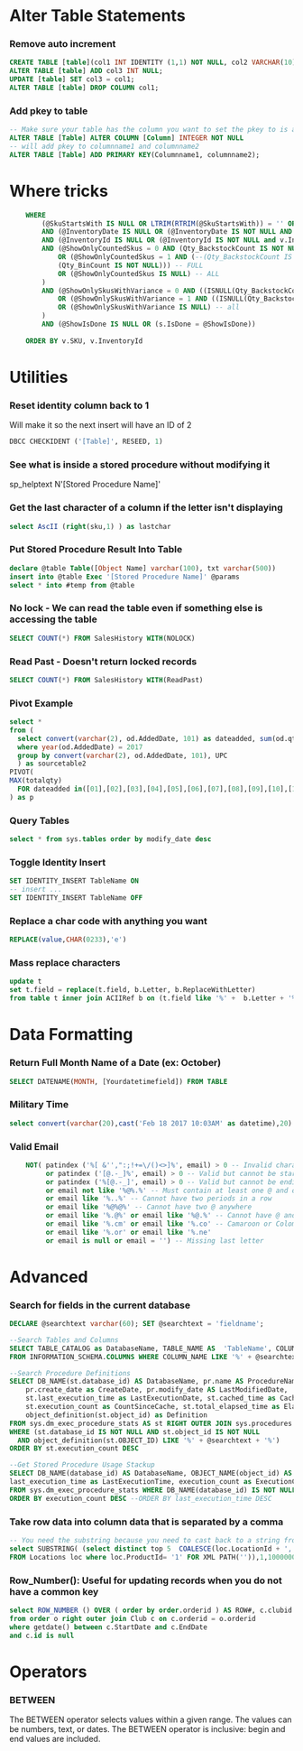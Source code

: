 # Alter Table Statements #
### Remove auto increment ##
```sql
CREATE TABLE [table](col1 INT IDENTITY (1,1) NOT NULL, col2 VARCHAR(10) NULL); 
ALTER TABLE [table] ADD col3 INT NULL; 
UPDATE [table] SET col3 = col1; 
ALTER TABLE [table] DROP COLUMN col1; 
```
### Add pkey to table
```sql
-- Make sure your table has the column you want to set the pkey to is an int
ALTER TABLE [Table] ALTER COLUMN [Column] INTEGER NOT NULL
-- will add pkey to columnname1 and columnname2
ALTER TABLE [Table] ADD PRIMARY KEY(Columnname1, columnname2); 
```

# Where tricks
```sql
	WHERE
		(@SkuStartsWith IS NULL OR LTRIM(RTRIM(@SkuStartsWith)) = '' OR v.SKU LIKE '' + @SkuStartsWith + '%')
		AND (@InventoryDate IS NULL OR (@InventoryDate IS NOT NULL AND @InventoryDate >= StartDate AND (EndDate IS NULL OR @InventoryDate <= EndDate))) -- if we're using date
		AND (@InventoryId IS NULL OR (@InventoryId IS NOT NULL and v.InventoryId = @InventoryId))
		AND (@ShowOnlyCountedSkus = 0 AND (Qty_BackstockCount IS NOT NULL OR Qty_BinCount IS NOT NULL) -- PARTIAL
			OR (@ShowOnlyCountedSkus = 1 AND (--(Qty_BackstockCount IS NOT NULL OR Qty_Backstock =0) AND 
			(Qty_BinCount IS NOT NULL))) -- FULL
			OR (@ShowOnlyCountedSkus IS NULL) -- ALL
		)
		AND (@ShowOnlySkusWithVariance = 0 AND ((ISNULL(Qty_BackstockCount, 0) - ISNULL(Qty_Backstock,0)) + (ISNULL(Qty_BinCount,0) - ISNULL(Qty_BinCalc, 0)) = 0)-- skus without variance ... means everything matches
			OR (@ShowOnlySkusWithVariance = 1 AND ((ISNULL(Qty_BackstockCount, 0) - ISNULL(Qty_Backstock,0)) + (ISNULL(Qty_BinCount,0) - ISNULL(Qty_BinCalc, 0)) <> 0)) -- skus with variance
			OR (@ShowOnlySkusWithVariance IS NULL) -- all
		)
		AND (@ShowIsDone IS NULL OR (s.IsDone = @ShowIsDone))
	
	ORDER BY v.SKU, v.InventoryId
```
# Utilities
### Reset identity column back to 1
Will make it so the next insert will have an ID of 2
```sql
DBCC CHECKIDENT ('[Table]', RESEED, 1)
```
### See what is inside a stored procedure without modifying it
sp_helptext N'[Stored Procedure Name]'

### Get the last character of a column if the letter isn't displaying
```sql
select AscII (right(sku,1) ) as lastchar 
```

### Put Stored Procedure Result Into Table
```sql
declare @table Table([Object Name] varchar(100), txt varchar(500))
insert into @table Exec '[Stored Procedure Name]' @params
select * into #temp from @table
```

### No lock - We can read the table even if something else is accessing the table
```sql
SELECT COUNT(*) FROM SalesHistory WITH(NOLOCK)
```

### Read Past - Doesn't return locked records
```sql 
SELECT COUNT(*) FROM SalesHistory WITH(ReadPast)
```

### Pivot Example
```sql
select *
from (
  select convert(varchar(2), od.AddedDate, 101) as dateadded, sum(od.qty) as totalqty, UPC from Detail od
  where year(od.AddedDate) = 2017
  group by convert(varchar(2), od.AddedDate, 101), UPC
  ) as sourcetable2
PIVOT(
MAX(totalqty)
  FOR dateadded in([01],[02],[03],[04],[05],[06],[07],[08],[09],[10],[11],[12])
) as p
```

### Query Tables
```sql
select * from sys.tables order by modify_date desc
```

### Toggle Identity Insert
```sql
SET IDENTITY_INSERT TableName ON
-- insert ...
SET IDENTITY_INSERT TableName OFF
```

### Replace a char code with anything you want
```sql
REPLACE(value,CHAR(0233),'e')
```

### Mass replace characters
```sql
update t
set t.field = replace(t.field, b.Letter, b.ReplaceWithLetter)
from table t inner join ACIIRef b on (t.field like '%' +  b.Letter + '%')
```
# Data Formatting
### Return Full Month Name of a Date (ex: October)
```sql
SELECT DATENAME(MONTH, [Yourdatetimefield]) FROM TABLE
```

### Military Time
```sql
select convert(varchar(20),cast('Feb 18 2017 10:03AM' as datetime),20) -- result 01-18-2017 10:03:00
```

### Valid Email ###
```sql
	NOT( patindex ('%[ &'',":;!+=\/()<>]%', email) > 0 -- Invalid characters 4 
		 or patindex ('[@.-_]%', email) > 0 -- Valid but cannot be starting character
		 or patindex ('%[@.-_]', email) > 0 -- Valid but cannot be ending character
		 or email not like '%@%.%' -- Must contain at least one @ and one .
		 or email like '%..%' -- Cannot have two periods in a row
		 or email like '%@%@%' -- Cannot have two @ anywhere
		 or email like '%.@%' or email like '%@.%' -- Cannot have @ and . next to each other
		 or email like '%.cm' or email like '%.co' -- Camaroon or Colombia? Typos. 
		 or email like '%.or' or email like '%.ne'
		 or email is null or email = '') -- Missing last letter
```

# Advanced #
### Search for fields in the current database
```sql
DECLARE @searchtext varchar(60); SET @searchtext = 'fieldname';

--Search Tables and Columns
SELECT TABLE_CATALOG as DatabaseName, TABLE_NAME AS  'TableName', COLUMN_NAME AS 'ColumnName'
FROM INFORMATION_SCHEMA.COLUMNS WHERE COLUMN_NAME LIKE '%' + @searchtext + '%' ORDER BY TableName, ColumnName

--Search Procedure Definitions
SELECT DB_NAME(st.database_id) AS DatabaseName, pr.name AS ProcedureName, 
    pr.create_date as CreateDate, pr.modify_date AS LastModifiedDate,
    st.last_execution_time as LastExecutionDate, st.cached_time as CachedDate, 
    st.execution_count as CountSinceCache, st.total_elapsed_time as ElapsedTimeSinceCache, 
    object_definition(st.object_id) as Definition
FROM sys.dm_exec_procedure_stats AS st RIGHT OUTER JOIN sys.procedures AS pr ON st.object_id = pr.object_id
WHERE (st.database_id IS NOT NULL AND st.object_id IS NOT NULL 
  AND object_definition(st.OBJECT_ID) LIKE '%' + @searchtext + '%')
ORDER BY st.execution_count DESC

--Get Stored Procedure Usage Stackup
SELECT DB_NAME(database_id) AS DatabaseName, OBJECT_NAME(object_id) AS StoredProcedure, cached_time as CachedTime, 
last_execution_time as LastExecutionTime, execution_count as ExecutionCount
FROM sys.dm_exec_procedure_stats WHERE DB_NAME(database_id) IS NOT NULL AND OBJECT_NAME(object_id) IS NOT NULL
ORDER BY execution_count DESC --ORDER BY last_execution_time DESC
```
### Take row data into column data that is separated by a comma ###
```sql
-- You need the substring because you need to cast back to a string from the xml path
select SUBSTRING( (select distinct top 5  COALESCE(loc.LocationId + ', ','')
FROM Locations loc where loc.ProductId= '1' FOR XML PATH('')),1,10000000)
```

### Row_Number(): Useful for updating records when you do not have a common key ###
```sql
select ROW_NUMBER () OVER ( order by order.orderid ) AS ROW#, c.clubid
from order o right outer join Club c on c.orderid = o.orderid
where getdate() between c.StartDate and c.EndDate
and c.id is null
```

# Operators #
### BETWEEN ###
The BETWEEN operator selects values within a given range. The values can be numbers, text, or dates. The BETWEEN operator is inclusive: begin and end values are included.


